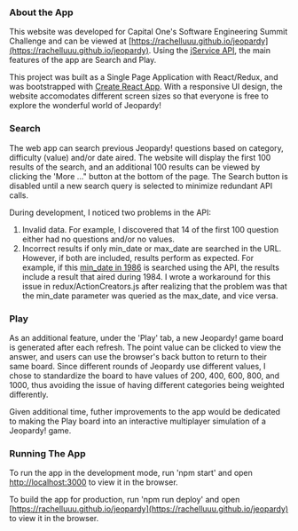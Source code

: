 ### About the App
This website was developed for Capital One's Software Engineering Summit Challenge
and can be viewed at [https://rachelluuu.github.io/jeopardy](https://rachelluuu.github.io/jeopardy). Using the [jService API](http://jservice.io), the main features of the app are Search and Play.

This project was built as a Single Page Application with React/Redux, and was bootstrapped with [Create React App](https://github.com/facebook/create-react-app). With a responsive UI design, the website accomodates different screen sizes so that everyone is free to explore the wonderful world of Jeopardy!

### Search
The web app can search previous Jeopardy! questions based on category, difficulty (value) and/or date aired. The website will display the first 100 results of the search, and an additional 100 results can be viewed by clicking the 'More ..." button at the bottom of the page. The Search button is disabled until a new search query is selected to minimize redundant API calls.

During development, I noticed two problems in the API:
1. Invalid data.
  For example, I discovered that 14 of the first 100 question either had no questions and/or no values.
2. Incorrect results if only min_date or max_date are searched in the URL. However, if both are included, results perform as expected. For example, if this [min_date in 1986](http://jservice.io/api/clues?category=16&min_date=02/03/1986) is searched using the API, the results include a result that aired during 1984. I wrote a workaround for this issue in redux/ActionCreators.js after realizing that the problem was that the min_date parameter was queried as the max_date, and vice versa.

### Play
As an additional feature, under the 'Play' tab, a new Jeopardy! game board is generated after each refresh. The point value can be clicked to view the answer, and users can use the browser's back button to return to their same board. Since different rounds of Jeopardy use different values, I chose to standardize the board to have values of 200, 400, 600, 800, and 1000, thus avoiding the issue of having different categories being weighted differently.

Given additional time, futher improvements to the app would be dedicated to making the Play board into an  interactive multiplayer simulation of a Jeopardy! game.

### Running The App
To run the app in the development mode, run 'npm start' and open [http://localhost:3000](http://localhost:3000) to view it in the browser.

To build the app for production, run 'npm run deploy' and open [https://rachelluuu.github.io/jeopardy](https://rachelluuu.github.io/jeopardy) to view it in the browser.
